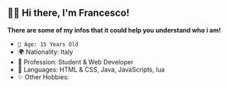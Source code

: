## 👋🏼 Hi there, I'm Francesco!<br>

**There are some of my infos that it could help you understand who i am!**<br>

- <code>🎂 Age: 15 Years Old</code><br>
- 🌍 Nationality: Italy<br>
- 👀 Profession: Student & Web Developer<br>
- 📃 Languages: HTML & CSS, Java, JavaScripts, lua<br>
- ✨ Other Hobbies: 
